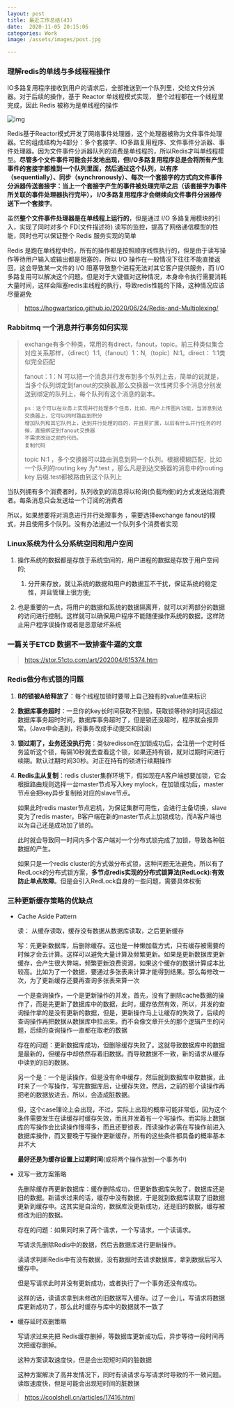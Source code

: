 ```yaml
---
layout: post
title: 最近工作总结(43)
date:  2020-11-05 20:15:06
categories: Work
image: /assets/images/post.jpg

---
```


 

### 理解redis的单线与多线程程操作

IO多路复用程序接收到用户的请求后，全部推送到一个队列里，交给文件分派器。对于后续的操作，基于 Reactor 单线程模式实现， 整个过程都在一个线程里完成，因此 Redis 被称为是单线程的操作

![img](https://img-blog.csdnimg.cn/img_convert/b64cf42106d8fa3719e88b797d427a25.png)

Redis基于Reactor模式开发了网络事件处理器，这个处理器被称为文件事件处理器。它的组成结构为4部分：多个套接字、IO多路复用程序、文件事件分派器、事件处理器。因为文件事件分派器队列的消费是单线程的，所以Redis才叫单线程模型。**尽管多个文件事件可能会并发地出现，但I/O多路复用程序总是会将所有产生事件的套接字都推到一个队列里面，然后通过这个队列，以有序（sequentially）、同步（synchronously）、每次一个套接字的方式向文件事件分派器传送套接字：当上一个套接字产生的事件被处理完毕之后（该套接字为事件所关联的事件处理器执行完毕）， I/O多路复用程序才会继续向文件事件分派器传送下一个套接字**。

虽然**整个文件事件处理器是在单线程上运行的**，但是通过 I/O 多路复用模块的引入，实现了同时对多个 FD(文件描述符) 读写的监控，提高了网络通信模型的性能，同时也可以保证整个 Redis 服务实现的简单

Redis 是跑在单线程中的，所有的操作都是按照顺序线性执行的，但是由于读写操作等待用户输入或输出都是阻塞的，所以 I/O 操作在一般情况下往往不能直接返回，这会导致某一文件的 I/O 阻塞导致整个进程无法对其它客户提供服务，而 I/O 多路复用可以解决这个问题。但是对于大键值对这种情况，本身命令执行需要消耗大量时间，这样会阻塞redis主线程的执行，导致redis性能的下降，这种情况应该尽量避免

> https://hogwartsrico.github.io/2020/06/24/Redis-and-Multiplexing/



### Rabbitmq 一个消息并行事务如何实现

> exchange有多个种类，常用的有direct，fanout，topic。前三种类似集合对应关系那样，（direct）1:1,（fanout）1：N,（topic）N:1。direct： 1:1类似完全匹配
>
> fanout：1：N  可以把一个消息并行发布到多个队列上去，简单的说就是，当多个队列绑定到fanout的交换器,那么交换器一次性拷贝多个消息分别发送到绑定的队列上，每个队列有这个消息的副本。
>
> ```
> ps：这个可以在业务上实现并行处理多个任务，比如，用户上传图片功能，当消息到达交换器上，它可以同时路由到积分
> 增加队列和其它队列上，达到并行处理的目的，并且易扩展，以后有什么并行任务的时候，直接绑定到fanout交换器
> 不需求改动之前的代码。
> 复制代码
> ```
>
> topic   N:1 ，多个交换器可以路由消息到同一个队列。根据模糊匹配，比如一个队列的routing key 为*.test ，那么凡是到达交换器的消息中的routing key 后缀.test都被路由到这个队列上

当队列拥有多个消费者时，队列收到的消息将以轮询(负载均衡)的方式发送给消费者。每条消息只会发送给一个订阅的消费者

所以，如果想要将对消息进行并行处理事务 ，需要选择exchange fanout的模式，并且使用多个队列。没有办法通过一个队列多个消费者实现





### Linux系统为什么分系统空间和用户空间

1. 操作系统的数据都是存放于系统空间的，用户进程的数据是存放于用户空间的;
   1. 分开来存放，就让系统的数据和用户的数据互不干扰，保证系统的稳定性，并且管理上很方便;

3. 也是重要的一点，将用户的数据和系统的数据隔离开，就可以对两部分的数据的访问进行控制。这样就可以确保用户程序不能随便操作系统的数据，这样防止用户程序误操作或者是恶意破坏系统



### 一篇关于ETCD 数据不一致排查牛逼的文章

> https://stor.51cto.com/art/202004/615374.htm



### Redis做分布式锁的问题

1. **B的锁被A给释放了**：每个线程加锁时要带上自己独有的value值来标识

2. **数据库事务超时**：一旦你的key长时间获取不到锁，获取锁等待的时间远超过数据库事务超时时间，数据库事务超时了，但是锁还没超时，程序就会报异常。(Java中会遇到，将事务改成手动提交和回滚)

3. **锁过期了，业务还没执行完**：类似redisson在加锁成功后，会注册一个定时任务监听这个锁，每隔10秒就去查看这个锁，如果还持有锁，就对过期时间进行续期。默认过期时间30秒。对正在持有的锁进行续期操作

4. **Redis主从复制**：redis cluster集群环境下，假如现在A客户端想要加锁，它会根据路由规则选择一台master节点写入key mylock，在加锁成功后，master节点会把key异步复制给对应的slave节点。

   如果此时redis master节点宕机，为保证集群可用性，会进行主备切换，slave变为了redis master。B客户端在新的master节点上加锁成功，而A客户端也以为自己还是成功加了锁的。

   此时就会导致同一时间内多个客户端对一个分布式锁完成了加锁，导致各种脏数据的产生。

   如果只是一个redis cluster的方式做分布式锁，这种问题无法避免，所以有了RedLock的分布式锁方案，**多节点redis实现的分布式锁算法(RedLock):有效防止单点故障**。但是会引入RedLock自身的一些问题，需要具体权衡

### 三种更新缓存策略的优缺点

- Cache Aside Pattern

  读： 从缓存读取，缓存没有数据从数据库读取，之后更新缓存

  写：先更新数据库，后删除缓存。这也是一种懒加载方式，只有缓存被需要的时候才会去计算。这样可以避免大量计算及频繁更新。如果是更新数据库更新缓存，会产生很大弊端，频繁更新浪费资源，如果这个缓存的数据计算成本比较高。比如为了一个数据，要通过多张表来计算才能得到结果。那么每修改一次，为了更新缓存还要再查询多张表来算一次

  一个是查询操作，一个是更新操作的并发，首先，没有了删除cache数据的操作了，而是先更新了数据库中的数据，此时，缓存依然有效，所以，并发的查询操作拿的是没有更新的数据，但是，更新操作马上让缓存的失效了，后续的查询操作再把数据从数据库中拉出来。而不会像文章开头的那个逻辑产生的问题，后续的查询操作一直都在取老的数据

  存在的问题：更新数据库成功，但删除缓存失败了。这就导致数据库中的数据是最新的，但缓存中却依然存着旧数据。而导致数据不一致，新的请求从缓存中读到的旧的数据。

  另一个是：一个是读操作，但是没有命中缓存，然后就到数据库中取数据，此时来了一个写操作，写完数据库后，让缓存失效，然后，之前的那个读操作再把老的数据放进去，所以，会造成脏数据。

  但，这个case理论上会出现，不过，实际上出现的概率可能非常低，因为这个条件需要发生在读缓存时缓存失效，而且并发着有一个写操作。而实际上数据库的写操作会比读操作慢得多，而且还要锁表，而读操作必需在写操作前进入数据库操作，而又要晚于写操作更新缓存，所有的这些条件都具备的概率基本并不大

  **最好还是为缓存设置上过期时间**(或将两个操作放到一个事务中)

- 双写一致方案策略

  先删除缓存再更新数据库：缓存删除成功，但更新数据库失败了，数据库还是旧的数据。新请求过来的话，缓存中没有数据，于是就到数据库读取了旧数据更新到缓存中。这其实是自洽的，数据库没更新成功，还是旧的数据，缓存被修改为旧的数据。

  存在的问题：如果同时来了两个请求，一个写请求，一个读请求。

  写请求先删除Redis中的数据，然后去数据库进行更新操作。

  读请求判断Redis中有没有数据，没有数据时去请求数据库，拿到数据后写入缓存中。

  但是写请求此时并没有更新成功，或者执行了一个事务还没有成功。

  这样的话，读请求拿到未修改的旧数据写入缓存。过了一会儿，写请求将数据库更新成功了，那么此时缓存与库中的数据就不一致了

- 缓存延时双删策略

  写请求过来先把 Redis缓存删掉，等数据库更新成功后，异步等待一段时间再次把缓存删掉。

  这种方案读取速度快，但是会出现短时间的脏数据

  这种方案解决了高并发情况下，同时有读请求与写请求时导致的不一致问题。读取速度快，但是可能会出现短时间的脏数据

> https://coolshell.cn/articles/17416.html

